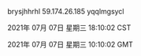 brysjhhrhl 59.174.26.185 yqqlmgsycl

2021年 07月 07日 星期三 18:10:02 CST

2021年 07月 07日 星期三 10:10:02 GMT
